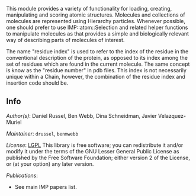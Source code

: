 This module provides a variety of functionality for loading, creating, manipulating and scoring atomic structures. Molecules and collections of molecules are represented using Hierarchy particles. Whenever possible, one should prefer to use IMP::atom::Selection and related helper functions to manipulate molecules as that provides a simple and biologically relevant way of describing parts of molecules of interest.

The name "residue index" is used to refer to the index of the residue in the conventional description of the protein, as opposed to its index among the set of residues which are found in the current molecule. The same concept is know as the "residue number" in pdb files. This index is not necessarily unique within a Chain, however, the combination of the residue index and insertion code should be.

## Info

_Author(s)_: Daniel Russel, Ben Webb, Dina Schneidman, Javier Velazquez-Muriel

_Maintainer_: `drussel`, `benmwebb`

_License_: [LGPL](http://www.gnu.org/licenses/old-licenses/lgpl-2.1.html)
This library is free software; you can redistribute it and/or
modify it under the terms of the GNU Lesser General Public
License as published by the Free Software Foundation; either
version 2 of the License, or (at your option) any later version.

_Publications_:
 - See main IMP papers list.
